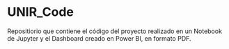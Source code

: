 # UNIR_Code

Repositiorio que contiene el código del proyecto realizado en un Notebook de Jupyter y el Dashboard creado en Power BI, en formato PDF.
